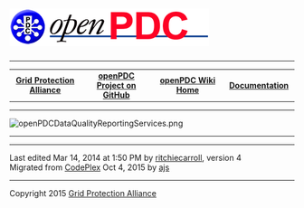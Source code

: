 <HTML>
<html lang="en" xmlns="http://www.w3.org/1999/xhtml">
<head>
<meta charset="utf-8" />
</head>
<body>
<!--HtmlToGmd.Body-->
<h1><a href="https://github.com/GridProtectionAlliance/openPDC/tree/master/Source/Documentation/wiki/openPDC_Home.md"><img src="https://github.com/GridProtectionAlliance/openPDC/blob/master/Source/Documentation/wiki/openPDC_Logo.png" alt="The Open Source Phasor Data Concentrator" /></a></h1>
<hr />
<div id="NavigationMenu">
<table style="width: 100%; border-collapse: collapse; border: 0px solid gray;">
<tr>
<td style="width: 25%; text-align:center;"><b><a href="http://www.gridprotectionalliance.org">Grid Protection Alliance</a></b></td>
<td style="width: 25%; text-align:center;"><b><a href="https://github.com/GridProtectionAlliance/openPDC">openPDC Project on GitHub</a></b></td>
<td style="width: 25%; text-align:center;"><b><a href="https://github.com/GridProtectionAlliance/openPDC/tree/master/Source/Documentation/wiki/openPDC_Home.md">openPDC Wiki Home</a></b></td>
<td style="width: 25%; text-align:center;"><b><a href="https://github.com/GridProtectionAlliance/openPDC/tree/master/Source/Documentation/wiki/openPDC_Documentation_Home.md">Documentation</a></b></td>
</tr>
</table>
</div>
<hr />
<!--/HtmlToGmd.Body-->
<div class="WikiContent">
<div class="wikidoc"><img src="https://github.com/GridProtectionAlliance/openPDC/blob/master/Source/Documentation/wiki/openPDC_Data_Quality_Reports.files/openPDCDataQualityReportingServices.png" alt="openPDCDataQualityReportingServices.png" title="openPDCDataQualityReportingServices.png"></div>
<div></div>
</div>
<hr />
<div class="WikiComments">
<div id="footer">
<hr />
Last edited <span class="smartDate" title="3/14/2014 1:50:49 PM" LocalTimeTicks="1394830249">Mar 14, 2014 at 1:50 PM</span> by <a id="wikiEditByLink" href="https://github.com/ritchiecarroll">ritchiecarroll</a>, version 4<br />
Migrated from <a href="http://openpdc.codeplex.com/wikipage?title=openPDC%20Data%20Quality%20Reports">CodePlex</a> Oct 4, 2015 by <a href="https://github.com/ajstadlin">ajs</a>
</div>
<!--HtmlToGmd.Foot-->
<div id="copyright">
<hr />
Copyright 2015 <a href="http://www.gridprotectionalliance.org">Grid Protection Alliance</a>
</div>
<!--/HtmlToGmd.Foot-->
</body>
</html>
</HTML>
